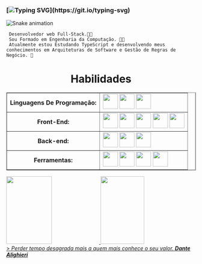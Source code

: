 
### [![Typing SVG](https://readme-typing-svg.demolab.com?font=Fira+Code&pause=1000&center=true&width=435&lines=Ol%C3%A1++eu+sou+Luckas+C%C3%A2ndido%2C;Seja+Bem+Vindo+ao+meu+perfil!)](https://git.io/typing-svg)

![Snake animation](https://github.com/luckascandido/luckascandido/blob/output/github-contribution-grid-snake.svg)

     Desenvolvedor web Full-Stack.👨‍💻 
     Sou Formado em Engenharia da Computação. 👨‍🎓
     Atualmente estou Estudando TypeScript e desenvolvendo meus conhecimentos em Arquiteturas de Software e Gestão de Regras de Negócio. 🧠

   <div align="center">
   <h1>Habilidades</h1>
   <table  border="1">   
   <tr> 
       <th>Linguagens De Programação:</th>
       <td>
            <img src="https://cdn.jsdelivr.net/gh/devicons/devicon/icons/javascript/javascript-original.svg" width=40/>
            <img src="https://cdn.jsdelivr.net/gh/devicons/devicon/icons/php/php-original.svg" width=40/>
            <img src="https://cdn.jsdelivr.net/gh/devicons/devicon/icons/python/python-original.svg" width=40/>        
       </td>
   </tr>
    <tr>
       <th>Front-End:</th>
       <td>
          <img src="https://cdn.jsdelivr.net/gh/devicons/devicon/icons/react/react-original.svg" width=40/>
          <img src="https://cdn.jsdelivr.net/gh/devicons/devicon/icons/html5/html5-original-wordmark.svg" width=40/>
          <img src="https://cdn.jsdelivr.net/gh/devicons/devicon/icons/css3/css3-original.svg" width=40/>
          <img src="https://cdn.jsdelivr.net/gh/devicons/devicon/icons/jquery/jquery-original-wordmark.svg" width=40/>   
          <img src="https://cdn.jsdelivr.net/gh/devicons/devicon/icons/bootstrap/bootstrap-original.svg" width=40/>
       </td>
   </tr>
    <tr>
       <th>Back-end:</th>
       <td>
         <img src="https://cdn.jsdelivr.net/gh/devicons/devicon/icons/nodejs/nodejs-original-wordmark.svg" width=40/>
         <img src="https://cdn.jsdelivr.net/gh/devicons/devicon/icons/laravel/laravel-plain.svg" width=40/>
            <img src="https://cdn.jsdelivr.net/gh/devicons/devicon/icons/express/express-original.svg" width=40/>
       </td>
   </tr>
   <tr>
       <th>Ferramentas:</th>
       <td>
         <img src="https://cdn.jsdelivr.net/gh/devicons/devicon/icons/vscode/vscode-original.svg" width=40/>
         <img src="https://cdn.jsdelivr.net/gh/devicons/devicon/icons/linux/linux-original.svg" width=40/>
         <img src="https://cdn.jsdelivr.net/gh/devicons/devicon/icons/windows8/windows8-original.svg" width=40/>
         <img src="https://cdn.jsdelivr.net/gh/devicons/devicon/icons/git/git-original.svg" width=40/>      
       </td>
   </tr>
   </table>
   </div>
   <div >
    <a href="https://github.com/luckascandido">
     <img width="49%" height="180em" src="https://github-readme-stats.vercel.app/api/top-langs/?username=luckascandido&layout=compact&langs_count=7&theme=dracula"/>
    <img width="48%"  height="180em" src="https://github-readme-stats.vercel.app/api?username=luckascandido&show_icons=true&theme=dracula&include_all_commits=true&count_private=true"/>
   </div>
   <div>
    > <i> Perder tempo desagrada mais a quem mais conhece o seu valor. </i> <cite><strong>Dante Alighieri</strong></cite>
   </div>
   
